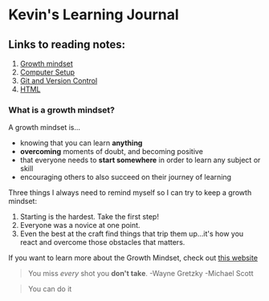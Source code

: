 # Kevin's Learning Journal

## Links to reading notes:
1. [Growth mindset](growth-mindset.md)
1. [Computer Setup](computer-setup.md)
1. [Git and Version Control](git-github.md)
1. [HTML](html-notes.md)

### What is a growth mindset?

A growth mindset is...
- knowing that you can learn **anything**
- **overcoming** moments of doubt, and becoming positive 
- that everyone needs to **start somewhere** in order to learn any subject or skill
- encouraging others to also succeed on their journey of learning

Three things I always need to remind myself so I can try to keep a growth mindset:
1. Starting is the hardest. Take the first step!
1. Everyone was a novice at one point.
1. Even the best at the craft find things that trip them up...it's how you react and overcome those obstacles that matters.

If you want to learn more about the Growth Mindset, check out [this website](https://www.atlassian.com/blog/inside-atlassian/growth-mindset) 

> You miss *every* shot you **don't take**. 
> -Wayne Gretzky
> -Michael Scott

> You can do it
